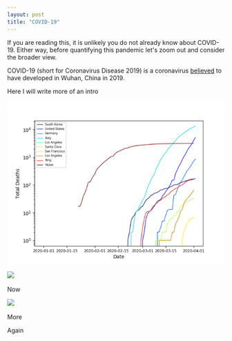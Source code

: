```yaml
---
layout: post
title: "COVID-19"
---
```

If you are reading this, it is unlikely you do not already know about COVID-19. Either way, before quantifying this pandemic let's zoom out and consider the broader view.

COVID-19 (short for Coronavirus Disease 2019) is a coronavirus [believed](https://www.sciencedaily.com/releases/2020/03/200317175442.htm) to have developed in Wuhan, China in 2019. 

Here I will write more of an intro

![Total Deaths vs. Date](/data/covid_plots/total_deaths_unmodified.png)


![](https://github.com/tashwoods/test_gif/raw/master/giphy.gif)

Now

![](https://media.giphy.com/media/vFKqnCdLPNOKc/giphy.gif)

More

Again



